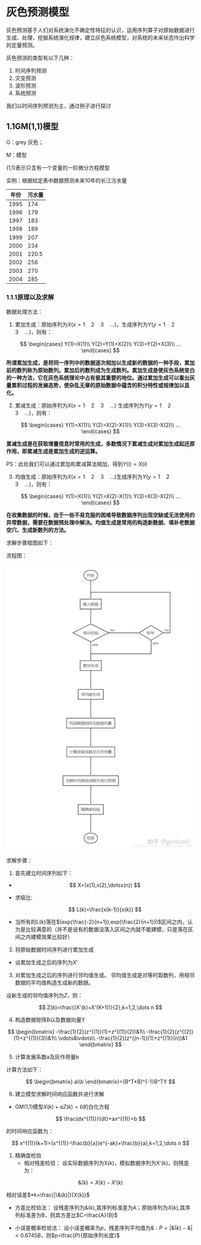 # 灰色预测模型
灰色预测基于人们对系统演化不确定性特征的认识，运用序列算子对原始数据进行生成、处理，挖掘系统演化规律，建立灰色系统模型，对系统的未来状态作出科学的定量预测。

灰色预测的类型有以下几种：
1. 时间序列预测
2. 灾变预测
3. 波形预测
4. 系统预测 

我们以时间序列预测为主，通过例子进行探讨

## 1.1GM(1,1)模型
G：grey 灰色；

M：模型

(1,1)表示只含有一个变量的一阶微分方程模型

实例：根据给定表中数据预测未来10年的长江污水量

|年份|污水量|
|----|----|
|1995|174|
|1996|179|
|1997|183|
|1998|189|
|1999|207|
|2000|234|
|2001|220.5|
|2002|256|
|2003|270|
|2004|285|

### 1.1.1原理以及求解

数据处理方法：

1. 累加生成：原始序列为$X(x=1\quad2\quad3\quad...)$，生成序列为$Y(y=1\quad2\quad3\quad...)$，则有：

$$
\begin{cases}
Y(1)=X(1)\\
Y(2)=Y(1)+X(2)\\
Y(3)=Y(2)+X(3)\\
...
\end{cases}
$$

**所谓累加生成，是将同一序列中的数据逐次相加以生成新的数据的一种手段，累加前的数列称为原始数列。累加后的数列成为生成数列。累加生成是使灰色系统变白的一种方法，它在灰色系统理论中占有极其重要的地位。通过累加生成可以看出灰量累积过程的发展态势，使杂乱无章的原始数据中蕴含的积分特性或规律加以显化。**

2. 累减生成：原始序列为$X(x=1\quad2\quad3\quad...)$
生成序列为$Y(y=1\quad2\quad3\quad...)$，则有：
  
$$
\begin{cases}
Y(1)=X(1)\\
Y(2)=X(2)-X(1)\\
Y(3)=X(3)-X(2)\\
...
\end{cases}
$$

**累减生成是在获取增量信息时常用的生成，多数情况下累减生成对累加生成起还原作用，即累减生成是累加生成的逆运算。**

PS：此处我们可以通过累加和累减算法相加，得到$Y(i)=X(i)$

3. 均值生成：原始序列为$X(x=1\quad2\quad3\quad...)$生成序列为$Y(y=1\quad2\quad3\quad...)$，则有：
  
$$
\begin{cases}
Y(1)=X(1)\\
Y(2)=X(2)-X(1)\\
Y(3)=X(3)-X(2)\\
...
\end{cases}
$$

**在收集数据的时候，由于一些不易克服的困难导致数据序列出现空缺或无法使用的异常数据，需要在数据预处理中解决。均值生成是常用的构造新数据、填补老数据空穴、生成新数列的方法。**

求解步骤框图如下：

流程图：

![alt text](image.png)

求解步骤：

1. 首先建立时间序列如下：
* 
  $$
  X=(x(1),x(2),\dotsx(n))
  $$

* 求级比:
   
   $$
   L(k)=\frac{x(k-1)}{x(k)}
   $$

* 当所有的$L(k)$落在$(exp(\frac{-2}{n+1}),exp(\frac{2}{n+1}))$区间之内，认为是比较满意的（并不是说有的数据没落入区间之内就不能建模，只是落在区间之内建模效果比较好）
  
2. 将原始数据时间序列进行累加生成
* 设累加生成之后的序列为$X'$
  
3. 对累加生成之后的序列进行邻均值生成。
邻均值生成是对等时距数列，用相邻数据的平均值构造生成新的数据。

设新生成的邻均值序列为$Z$，则：

$$ 
Z(k)=\frac{(X'(k)+X'(K+1))}{2},k=1,2,\dots n
$$

4. 构造数据矩阵B以及数据向量Y

$$
\begin{bmatrix}
-\frac{1}{2}(z^{(1)}(1)+z^{(1)}(2))&1\\
-\frac{1}{2}(z^{(2)}(1)+z^{(1)}(3))&1\\
\vdots&\vdots\\
-\frac{1}{2}(z^{(n-1)}(1)+z^{(1)}(n))&1
\end{bmatrix}
$$

5. 计算发展系数a及灰作用量b

计算方法如下：

$$
\begin{bmatrix}
a\\b
\end{bmatrix}=(B^T*B)^{-1}B^TY
$$

6. 建立模型求解时间响应函数并进行求解

* GM(1,1)模型$X(k)+aZ(k)=b$的白化方程
  
$$
\frac{dx^{(1)}}{dt}+ax^{(1)}=b
$$

  的时间响应函数为：

$$
x^{(1)}(k+1)=(x^{(1)}-\frac{b}{a})e^{-ak}+\frac{b}{a},k=1,2,\dots n
$$

1. 精确度检验
   * 相对残差检验：
   设实际数据序列为X(k)，模拟数据序列为X'(k)，则残差为：

$$
\&(k)=X(k)-X'(k)
$$

   相对误差$*k=\frac{|\&(k)|}{X(k)}$
   
   * 方差比检验法：
   设残差序列为$\&(k)$,其序列标准差为A；原始序列为$X(k)$,其序列标准差为B，则其方差比$C=\frac{A}{B}$  

   * 小误差概率检验法：
   设小误差概率为$p$，残差序列平均值为$\&:P={|\&(k)-\&|<0.6745B}$，则$p=\frac{P}{原始序列长度}$



